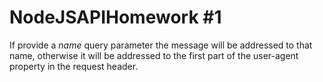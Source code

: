 # NodeJSAPIHomework #1

If provide a *name* query parameter the message will be addressed to that name, otherwise it will be addressed to the first part of the user-agent property in the request header.
